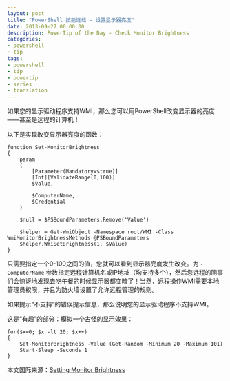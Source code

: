```yaml
---
layout: post
title: "PowerShell 技能连载 - 设置显示器亮度"
date: 2013-09-27 00:00:00
description: PowerTip of the Day - Check Monitor Brightness
categories:
- powershell
- tip
tags:
- powershell
- tip
- powertip
- series
- translation
---
```

如果您的显示驱动程序支持WMI，那么您可以用PowerShell改变显示器的亮度——甚至是远程的计算机！

以下是实现改变显示器亮度的函数：

	function Set-MonitorBrightness
	{
	    param
	    (
	        [Parameter(Mandatory=$true)]
	        [Int][ValidateRange(0,100)]
	        $Value,
	
	        $ComputerName, 
	        $Credential
	    )
	
	    $null = $PSBoundParameters.Remove('Value')
	
	    $helper = Get-WmiObject -Namespace root/WMI -Class WmiMonitorBrightnessMethods @PSBoundParameters 
	    $helper.WmiSetBrightness(1, $Value)
	}

只需要指定一个0-100之间的值，您就可以看到显示器亮度发生改变。为 `-ComputerName` 参数指定远程计算机名或IP地址（均支持多个），然后您远程的同事们会惊讶地发现去吃午餐的时候显示器都变暗了！当然，远程操作WMI需要本地管理员权限，并且为防火墙设置了允许远程管理的规则。

如果提示“不支持”的错误提示信息，那么说明您的显示驱动程序不支持WMI。

这是“有趣”的部分：模拟一个古怪的显示效果：

	for($x=0; $x -lt 20; $x++)
	{    
	    Set-MonitorBrightness -Value (Get-Random -Minimum 20 -Maximum 101)  
	    Start-Sleep -Seconds 1    
	}

<!--more-->

本文国际来源：[Setting Monitor Brightness](http://community.idera.com/powershell/powertips/b/tips/posts/setting-monitor-brightness)
